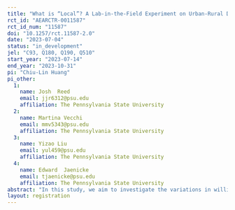 ```yaml
---
title: "What is “Local”? A Lab-in-the-Field Experiment on Urban-Rural Differences in Willingness to Pay for Different Definitions of Local Food"
rct_id: "AEARCTR-0011587"
rct_id_num: "11587"
doi: "10.1257/rct.11587-2.0"
date: "2023-07-04"
status: "in_development"
jel: "C93, Q180, Q190, Q510"
start_year: "2023-07-14"
end_year: "2023-10-31"
pi: "Chiu-Lin Huang"
pi_other:
  1:
    name: Josh  Reed
    email: jjr6312@psu.edu
    affiliation: The Pennsylvania State University
  2:
    name: Martina Vecchi
    email: mmv5343@psu.edu
    affiliation: The Pennsylvania State University
  3:
    name: Yizao Liu
    email: yul459@psu.edu
    affiliation: The Pennsylvania State University
  4:
    name: Edward  Jaenicke
    email: tjaenicke@psu.edu
    affiliation: The Pennsylvania State University
abstract: "In this study, we aim to investigate the variations in willingness to pay for local and non-local potato chips among supermarket shoppers across different urban-rural landscapes, and the influence of different definitions of "local" on their purchasing decisions. We will conduct a lab-in-the-field experiment in Pennsylvania, focusing on supermarket shoppers in parking lots outside supermarkets situated in urban and rural areas. This approach will allow us to target supermarket shoppers and capture a diverse range of participants from various urban-rural landscapes."
layout: registration
---
```


